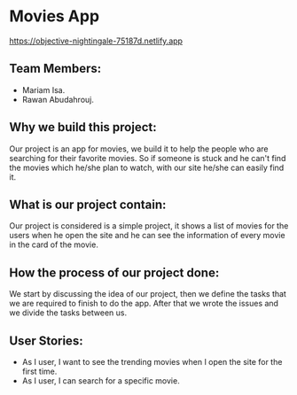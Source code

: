 # Movies App
https://objective-nightingale-75187d.netlify.app

## Team Members:

- Mariam Isa.
- Rawan Abudahrouj.

## Why we build this project:

Our project is an app for movies, we build it to help the people who are searching for their favorite movies. So if someone is stuck and he can't find the movies which he/she plan to watch, with our site he/she can easily find it.

## What is our project contain:

Our project is considered is a simple project, it shows a list of movies for the users when he open the site and he can see the information of every movie in the card of the movie.

## How the process of our project done:

We start by discussing the idea of our project, then we define the tasks that we are required to finish to do the app. After that we wrote the issues and we divide the tasks between us.

## User Stories:

- As I user, I want to see the trending movies when I open the site for the first time.
- As I user, I can search for a specific movie.
